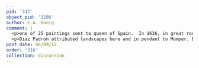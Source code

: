 ```yaml
---
pid: '317'
object_pid: '3286'
author: E.A. Honig
comment: |
  <p>one of 25 paintings sent to queen of Spain.  In 1636, in great room before bed chamber where king dines in summer months:  "Otro lienzo del mismo alto que el de los Sentidos con molduras de lo mismo, de una casa flamenca en que está la señora Infanta y sus damas segando heno y cargándole con un carro."</p>
  <p>Diaz Padron attributed landscapes here and in pendant to Momper. Ertz suggested Jan the Younger. I don't think Momper is right; the works were probably done with help from Jan's studio, whether his son or whoever else was working there. It is not plausible that Jan would have let his 19-year-old son do a major work for the Spanish court on his own.</p>
post_date: 06/09/12
order: '316'
collection: discussion
---
```

